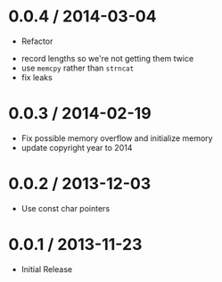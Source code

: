 
0.0.4 / 2014-03-04
==================

 * Refactor
  - record lengths so we're not getting them twice
  - use `memcpy` rather than `strncat`
  - fix leaks

0.0.3 / 2014-02-19 
==================

 * Fix possible memory overflow and initialize memory
 * update copyright year to 2014

0.0.2 / 2013-12-03
==================

  * Use const char pointers

0.0.1 / 2013-11-23
==================

  * Initial Release
